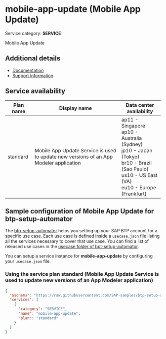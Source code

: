 # **mobile-app-update** (Mobile App Update)

Service category: **SERVICE**

Mobile App Update

## Additional details

- [Documentation](https://help.sap.com/viewer/468990a67780424a9e66eb096d4345bb/Cloud/en-US/fb0364cb13b44f84803657a386811f2a.html)
- [Support information](https://mobile-service-cockpit-web.cfapps.us10.hana.ondemand.com)

## Service availability

| Plan name | Display name | Data center availability  |
|------|----------------|---------------------------|
|  standard  |  Mobile App Update Service is used to update new versions of an App Modeler application  | ap11 - Singapore<br> ap10 - Australia (Sydney)<br> jp10 - Japan (Tokyo)<br> br10 - Brazil (Sao Paulo)<br> us10 - US East (VA)<br> eu10 - Europe (Frankfurt)  |

## Sample configuration of **Mobile App Update** for btp-setup-automator

The [btp-setup-automator](https://github.com/SAP-samples/btp-setup-automator) helps you setting up your SAP BTP account for a specific use case. Each use case is defined inside a `usecase.json` file listing all the services necessary to cover that use case. You can find a list of released use cases in the [usecase folder of bpt-setup-automator](https://github.com/SAP-samples/btp-setup-automator/tree/main/usecases).

You can setup a service instance for **mobile-app-update** by configuring your `usecase.json` file.

### Using the service plan **standard** (Mobile App Update Service is used to update new versions of an App Modeler application)

```json
{
  "$schema": "https://raw.githubusercontent.com/SAP-samples/btp-setup-automator/main/libs/btpsa-usecase.json",
  "services": [
    {
      "category": "SERVICE",
      "name": "mobile-app-update",
      "plan": "standard"
    }
  ]
}
```
